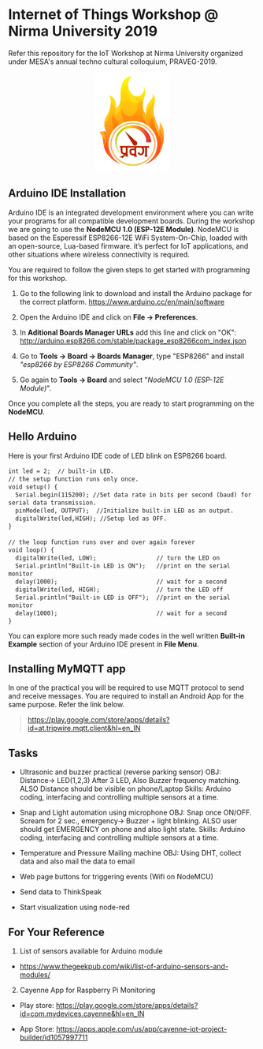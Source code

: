 # Internet of Things Workshop @ Nirma University 2019
Refer this repository for the IoT Workshop at Nirma University organized under MESA's annual techno cultural colloquium, PRAVEG-2019.

<p align="center">
<img src="images/praveg.png" width="150" height="200">
</p>

## Arduino IDE Installation
Arduino IDE is an integrated development environment where you can write your programs for all compatible development boards.
During the workshop we are going to use the <b>NodeMCU 1.0 (ESP-12E Module)</b>.
NodeMCU is based on the Esperessif ESP8266-12E WiFi System-On-Chip, loaded with an open-source, Lua-based firmware. it’s perfect for IoT applications, and other situations where wireless connectivity is required.

You are required to follow the given steps to get started with programming for this workshop.
1. Go to the following link to download and install the Arduino package for the correct platform.
   https://www.arduino.cc/en/main/software
   
2. Open the Arduino IDE and click on <b>File -> Preferences</b>.

3. In  <b>Aditional Boards Manager URLs</b> add this line and click on "OK":
   http://arduino.esp8266.com/stable/package_esp8266com_index.json
   
4. Go to <b>Tools -> Board -> Boards Manager</b>, type "ESP8266" and install <i>"esp8266 by ESP8266 Community"</i>.

5. Go again to <b>Tools -> Board</b> and select "<i>NodeMCU 1.0 (ESP-12E Module)</i>".

Once you complete all the steps, you are ready to start programming on the <b>NodeMCU</b>.

## Hello Arduino
Here is your first Arduino IDE code of LED blink on ESP8266 board.
```
int led = 2;  // built-in LED.
// the setup function runs only once.
void setup() {
  Serial.begin(115200); //Set data rate in bits per second (baud) for serial data transmission.
  pinMode(led, OUTPUT);  //Initialize built-in LED as an output.
  digitalWrite(led,HIGH); //Setup led as OFF.
}

// the loop function runs over and over again forever
void loop() {
  digitalWrite(led, LOW);                 // turn the LED on
  Serial.println("Built-in LED is ON");   //print on the serial monitor
  delay(1000);                            // wait for a second
  digitalWrite(led, HIGH);                // turn the LED off
  Serial.println("Built-in LED is OFF");  //print on the serial monitor
  delay(1000);                            // wait for a second
}
```
You can explore more such ready made codes in the well written <b>Built-in Example</b> section of your Arduino IDE present in <b>File Menu</b>.

## Installing MyMQTT app
In one of the practical you will be required to use MQTT protocol to send and receive messages. You are required to install an Android App for the same purpose.
Refer the link below.
> https://play.google.com/store/apps/details?id=at.tripwire.mqtt.client&hl=en_IN

## Tasks
- Ultrasonic and buzzer practical (reverse parking sensor)
  OBJ: Distance→ LED(1,2,3) After 3 LED, Also Buzzer frequency matching. ALSO Distance should be visible on phone/Laptop
  Skills: Arduino coding, interfacing and controlling multiple sensors at a time.

- Snap and Light automation using microphone
  OBJ: Snap once ON/OFF. Scream for 2 sec., emergency→ Buzzer + light blinking. ALSO user should get EMERGENCY on phone and also light      state. 
  Skills: Arduino coding, interfacing and controlling multiple sensors at a time.
 
- Temperature and Pressure Mailing machine
  OBJ: Using DHT, collect data and also mail the data to email


- Web page buttons for triggering events (Wifi on NodeMCU)
- Send data to ThinkSpeak
- Start visualization using node-red

## For Your Reference
1. List of sensors available for Arduino module
  - https://www.thegeekpub.com/wiki/list-of-arduino-sensors-and-modules/

2. Cayenne App for Raspberry Pi Monitoring
  - Play store:
https://play.google.com/store/apps/details?id=com.mydevices.cayenne&hl=en_IN

  - App Store:
https://apps.apple.com/us/app/cayenne-iot-project-builder/id1057997711



